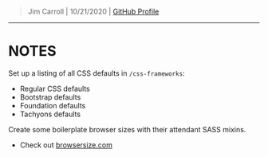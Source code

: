 > Jim Carroll |
> 10/21/2020 |
> [GitHub Profile](https://github.com/pulamusic)

---

# NOTES

Set up a listing of all CSS defaults in `/css-frameworks`:
* Regular CSS defaults
* Bootstrap defaults
* Foundation defaults
* Tachyons defaults

Create some boilerplate browser sizes with their attendant SASS mixins.
* Check out [browsersize.com](https://browsersize.com/)
